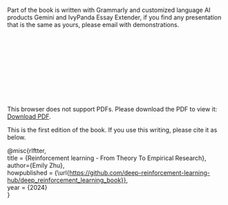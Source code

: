 Part of the book is written with Grammarly and customized language AI products Gemini and IvyPanda Essay Extender, if you find any presentation that is the same as yours, please email with demonstrations.

<object data="https://github.com/deep-reinforcement-learning-hub/deep_reinforcement_learning_book/blob/rl_main/images/book_toc.pdf" type="application/pdf" width="700px" height="700px">
    <embed src="https://github.com/deep-reinforcement-learning-hub/deep_reinforcement_learning_book/blob/rl_main/images/book_toc.pdf">
        <p>This browser does not support PDFs. Please download the PDF to view it: <a href="https://github.com/deep-reinforcement-learning-hub/deep_reinforcement_learning_book/blob/rl_main/images/book_toc.pdf">Download PDF</a>.</p>
    </embed>
</object>

This is the first edition of the book. If you use this writing, please cite it as below.

@misc{rlftter, \
  title =        {Reinforcement learning - From Theory To Empirical Research}, \
  author={Emily Zhu}, \
  howpublished = {\url{https://github.com/deep-reinforcement-learning-hub/deep_reinforcement_learning_book}}, \
  year =         {2024} \
}
